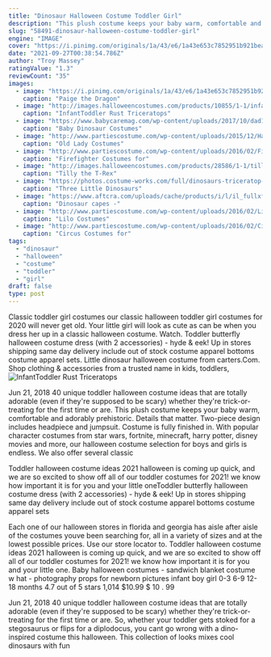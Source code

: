 ```yaml
---
title: "Dinosaur Halloween Costume Toddler Girl"
description: "This plush costume keeps your baby warm, comfortable and adorably prehistoric. Details that matter. Two-piece design includes headpiece and jumpsuit. Costume is fully finished in"
slug: "58491-dinosaur-halloween-costume-toddler-girl"
engine: "IMAGE"
cover: "https://i.pinimg.com/originals/1a/43/e6/1a43e653c7852951b921bea29c281fa1.jpg"
date: "2021-09-27T00:38:54.786Z"
author: "Troy Massey"
ratingValue: "1.3"
reviewCount: "35"
images:
  - image: "https://i.pinimg.com/originals/1a/43/e6/1a43e653c7852951b921bea29c281fa1.jpg"
    caption: "Paige the Dragon"
  - image: "http://images.halloweencostumes.com/products/10855/1-1/infant-toddler-rust-triceratops-costume.jpg"
    caption: "InfantToddler Rust Triceratops"
  - image: "https://www.babycaremag.com/wp-content/uploads/2017/10/dad1e9cec6b4edd34eda918f652ad454.jpg"
    caption: "Baby Dinosaur Costumes"
  - image: "http://www.partiescostume.com/wp-content/uploads/2015/12/Halloween-Costume-Old-Lady.jpg"
    caption: "Old Lady Costumes"
  - image: "http://www.partiescostume.com/wp-content/uploads/2016/02/Firefighter-Costume-for-Kids.jpg"
    caption: "Firefighter Costumes for"
  - image: "http://images.halloweencostumes.com/products/28586/1-1/tilly-the-t-rex-girls-dinosaur.jpg"
    caption: "Tilly the T-Rex"
  - image: "https://photos.costume-works.com/full/dinosaurs-triceratop-costume.jpg"
    caption: "Three Little Dinosaurs"
  - image: "https://www.aftcra.com/uploads/cache/products/i/l/il_fullxfull_669201428_ofd2_2015_05_17_19_37_35_1190632123_112971_186258_579x.jpg"
    caption: "Dinosaur capes -"
  - image: "http://www.partiescostume.com/wp-content/uploads/2016/02/Lilo-Costume-for-Adults.jpg"
    caption: "Lilo Costumes"
  - image: "http://www.partiescostume.com/wp-content/uploads/2016/02/Circus-Girl-Costume.jpg"
    caption: "Circus Costumes for"
tags:
  - "dinosaur"
  - "halloween"
  - "costume"
  - "toddler"
  - "girl"
draft: false
type: post
---
```


Classic toddler girl costumes our classic halloween toddler girl costumes for 2020 will never get old. Your little girl will look as cute as can be when you dress her up in a classic halloween costume. Watch. Toddler butterfly halloween costume dress (with 2 accessories) - hyde & eek!  Up in stores shipping same day delivery include out of stock costume apparel bottoms costume apparel sets. Little dinosaur halloween costume from carters.Com. Shop clothing & accessories from a trusted name in kids, toddlers,
![InfantToddler Rust Triceratops](http://images.halloweencostumes.com/products/10855/1-1/infant-toddler-rust-triceratops-costume.jpg "InfantToddler Rust Triceratops")

Jun 21, 2018 40 unique toddler halloween costume ideas that are totally adorable (even if they&#39;re supposed to be scary) whether they&#39;re trick-or-treating for the first time or are. This plush costume keeps your baby warm, comfortable and adorably prehistoric. Details that matter. Two-piece design includes headpiece and jumpsuit. Costume is fully finished in. With popular character costumes from star wars, fortnite, minecraft, harry potter, disney movies and more, our halloween costume selection for boys and girls is endless. We also offer several classic
<!--inArticleAds-->

<!--galleryOne-->

Toddler halloween costume ideas 2021 halloween is coming up quick, and we are so excited to show off all of our toddler costumes for 2021! we know how important it is for you and your little oneToddler butterfly halloween costume dress (with 2 accessories) - hyde & eek!  Up in stores shipping same day delivery include out of stock costume apparel bottoms costume apparel sets
<!--inArticleAds-->

<!--galleryTwo-->

Each one of our halloween stores in florida and georgia has aisle after aisle of the costumes youve been searching for, all in a variety of sizes and at the lowest possible prices. Use our store locator to. Toddler halloween costume ideas 2021 halloween is coming up quick, and we are so excited to show off all of our toddler costumes for 2021! we know how important it is for you and your little one. Baby halloween costumes - sandwich blanket costume w hat - photography props for newborn pictures infant boy girl 0-3 6-9 12-18 months 4.7 out of 5 stars 1,014 $10.99 $ 10 . 99
<!--galleryThree-->

Jun 21, 2018 40 unique toddler halloween costume ideas that are totally adorable (even if they're supposed to be scary) whether they're trick-or-treating for the first time or are. So, whether your toddler gets stoked for a stegosaurus or flips for a diplodocus, you cant go wrong with a dino-inspired costume this halloween. This collection of looks mixes cool dinosaurs with fun